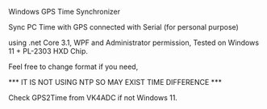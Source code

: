 ﻿Windows GPS Time Synchronizer

Sync PC Time with GPS connected with Serial (for personal purpose)

using .net Core 3.1, WPF and Administrator permission, Tested on Windows 11 + PL-2303 HXD Chip.

Feel free to change format if you need,

*** IT IS NOT USING NTP SO MAY EXIST TIME DIFFERENCE ***

Check GPS2Time from VK4ADC if not Windows 11.